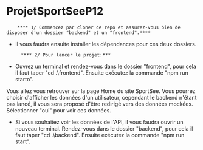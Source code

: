 # ProjetSportSeeP12

        **** 1/ Commencez par cloner ce repo et assurez-vous bien de disposer d'un dossier "backend" et un "frontend".****

- Il vous faudra ensuite installer les dépendances pour ces deux dossiers.



        **** 2/ Pour lancer le projet:***

- Ouvrez un terminal et rendez-vous dans le dossier "frontend", pour cela il faut taper "cd .\frontend\".
Ensuite exécutez la commande "npm run starto".

Vous allez vous retrouver sur la page Home du site SportSee. Vous pourrez choisir d'afficher les données d'un utilisateur, cependant le backend n'étant pas lancé, il vous sera proposé d'être redirigé vers des données mockées. Sélectionner "oui" pour voir ces données.

- Si vous souhaitez voir les données de l'API, il vous faudra ouvrir un nouveau terminal.
Rendez-vous dans le dossier "backend", pour cela il faut taper "cd .\backend\".
Ensuite exécutez la commande "npm run start".